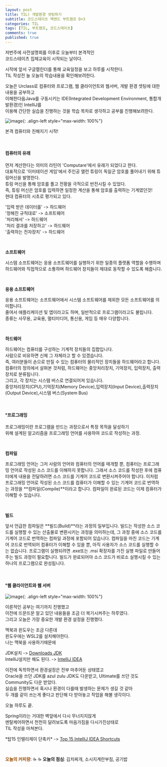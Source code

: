 ```yaml
---
layout: post
title: TIL) 개발환경 셋팅하기
subtitle: 코드스테이츠 백엔드 부트캠프 D+3
categories: TIL
tags: [TIL, 부트캠프, 코드스테이츠]
comments: true
published: true
---
```


저번주에 사전설명회를 이후로 오늘부터 본격적인  
코드스테이츠 집체교육이 시작되는 날이다.

시작에 앞서 구글캘린더를 통해 교육일정을 보고 하루를 시작한다.   
TIL 작성전 늘 오늘의 학습내용을 확인해보려한다.

오늘은 Urclass로 컴퓨터와 프로그램, 웹 클라이언트와 웹서버, 개발 환경 셋팅에 대한 내용을 공부하고  
이해한다음Java를 구동시키는 IDE(Integrated Development Environment, 통합개발환경)인 IntelliJ를  
이용해 간단한 실습을 진행하는 것을 학습 목차로 생각하고 공부를 진행해보려한다.

![image](https://user-images.githubusercontent.com/95069395/216813686-83df86b7-2d44-40b3-ab8f-89f65b7e11bd.gif){: .align-left style="max-width: 100%"}


본격 컴퓨터와 친해지기 시작!

<br/>

#### **컴퓨터의 유래**

먼저 계산한다는 의미의 라틴어 'Computare'에서 유래가 되었다고 한다.  
대표적으로 '이미테이션 게임'에서 주인공 앨런 튜링이 독일군 암호를 풀어내기 위해 튜링머신을 발명한다.  
튜링 머신을 통해 암호를 풀고 전황을 극적으로 반전시킬 수 있었다.  
즉, 튜링 머신은 암호를 입력하면 일정한 계산을 통해 암호를 출력하는 기계였던것!  
현대 컴퓨터의 시초로 평가되고 있다.

'입력 받은 데이터를' -> 하드웨어  
'정해진 규칙대로' -> 소프트웨어  
'처리해서' -> 하드웨어  
'처리 결과를 저장하고' -> 하드웨어   
'출력하는 전자장치' -> 하드웨어

<br/>

**소프트웨어**

시스템 소프트웨어는 응용 소프트웨어를 실행하기 위한 일종의 플랫폼 역할을 수행하며  
하드웨어와 직접적으로 소통하며 하드웨어 장치들이 제대로 동작할 수 있도록 해줍니다.

<br/>

**응용 소프트웨어**

응용 소프트웨어는 소프트웨어에서 시스템 소프트웨어를 제외한 모든 소프트웨어를 의미합니다.   
줄여서 애플리케이션 및 앱이라고도 하며, 일반적으로 프로그램이라고도 불립니다.   
종류는 사무용, 교육용, 멀티미디어, 통신용, 게임 등 매우 다양합니다.

<br/>

**하드웨어**

하드웨어는 컴퓨터를 구성하는 기계적 장치들의 집합입니다.   
사람으로 비유하면 신체 그 자체라고 할 수 있겠습니다.   
즉, 여러분들이 손으로 만질 수 있는 컴퓨터의 물리적인 장치들을 하드웨어라고 합니다.   
컴퓨터의 정의에서 살펴본 것처럼, 하드웨어는 중앙처리장치, 기억장치, 입력장치, 출력장치로 분류됩니다.   
그리고, 각 장치는 시스템 버스로 연결되어져 있습니다.  
중앙처리장치(CPU),기억장치(Memory Device),입력장치(Input Device),출력장치(Output Device),시스템 버스(System Bus)

<br/>

#### **°프로그래밍**

프로그래밍이란 프로그램을 만드는 과정으로서 특정 목적을 달성하기   
위해 설계된 알고리즘을 프로그래밍 언어를 사용하여 코드로 작성하는 과정.  

<br/>

**컴파일**

프로그래밍 언어는 그저 사람의 언어와 컴퓨터의 언어를 매개할 뿐, 컴퓨터는 프로그래밍 언어로 작성된 소스 코드를 이해하지 못합니다. 그래서 소스 코드를 작성한 후에 컴퓨터에게 내용을 전달하려면 소스 코드를 기계어 코드로 변환시켜주어야 합니다. 이처럼 프로그래밍 언어로 작성된 소스 코드를 컴퓨터가 이해할 수 있는 기계어 코드로 번역하는 과정을 **컴파일(Compile)**이라고 합니다. 컴파일이 완료된 코드는 이제 컴퓨터가 이해할 수 있습니다.

<br/>

**빌드**

앞서 언급한 컴파일은 **빌드(Build)**라는 과정의 일부입니다. 빌드는 작성한 소스 코드를 실행할 수 있는 산출물로 변환시키는 과정을 의미하는데, 그 과정 중에 소스 코드를 기계어 코드로 번역하는 컴파일 과정에 포함되어 있습니다. 컴파일을 마친 코드는 기계어 코드로 번역되어 컴퓨터가 이해할 수 있을 뿐, 아직 사용자가 소스 코드를 실행할 수는 없습니다. 프로그램이 실행되려면 .exe또는 .msi 확장자를 가진 실행 파일로 만들어주는 빌드 과정이 필요합니다. 빌드가 완료되어야 소스 코드가 비로소 실행시킬 수 있는 하나의 프로그램으로 완성됩니다.

<br/>

#### **°웹 클라이언트와 웹 서버**

![image](https://user-images.githubusercontent.com/95069395/216813540-14131e8b-5389-4489-925a-cb8bd5aa78da.png){: .align-left style="max-width: 100%"}

이론적인 공부는 여기까지 진행했고  
이전에 뜨문뜨문 알고 있던 내용들을 조금 더 복기시켜주는 하루였다.  
그리고 오늘은 가장 중요한 개발 환경 설정을 진행했다.

맥북과 윈도우는 조금 다른데  
윈도우에는 WSL2를 설치해야한다.  
나는 맥북을 사용하기때문에

JDK설치 -> [Downloads JDK]  
IntelliJ설치만 해도 된다. -> [IntelliJ IDEA]


이전에 독학하면서 환경설정은 전부 마추어둔 상태였고  
Oracle을 쓰던 JDK를 azul zulu JDK도 다운받고, Ultimate를 쓰던 것도 Community도 다운 받았다.  
실습을 진행하면서 혹시나 환경이 다를때 발생하는 문제가 생길 것 같아  
두 개를 같이 쓰는게 좋다고 판단해 다 받아놓고 작업을 해볼 생각이다.

오늘 하루도 끝.

Spring이라는 거대한 벽앞에서 다시 무너지지않게  
멘탈케어하면서 천천히 달려보도록 마음가짐을 다시가진상태로  
TIL 작성을 마쳐본다.

\*탑15 인텔리제이 단축키\* -> [Top 15 IntelliJ IDEA Shortcuts]

[Downloads JDK]: https://www.azul.com/downloads/?version=java-11-lts&os=macos&architecture=arm-64-bit&package=jdk
[IntelliJ IDEA]: https://www.jetbrains.com/idea/
[Top 15 IntelliJ IDEA Shortcuts]: https://blog.jetbrains.com/idea/2020/03/top-15-intellij-idea-shortcuts/


<br/>

<span style="color:#994C00">**오늘의 커피량**</span>: ☕️ ☕️
**오늘의 점심**: 김치찌개, 소시지계란부침, 공기밥
